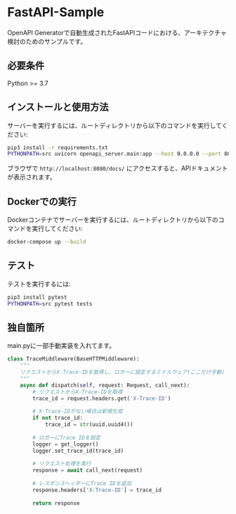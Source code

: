 # FastAPI-Sample

OpenAPI Generatorで自動生成されたFastAPIコードにおける、アーキテクチャ検討のためのサンプルです。

## 必要条件

Python >= 3.7

## インストールと使用方法

サーバーを実行するには、ルートディレクトリから以下のコマンドを実行してください:

```bash
pip3 install -r requirements.txt
PYTHONPATH=src uvicorn openapi_server.main:app --host 0.0.0.0 --port 8080
```

ブラウザで `http://localhost:8080/docs/` にアクセスすると、APIドキュメントが表示されます。

## Dockerでの実行

Dockerコンテナでサーバーを実行するには、ルートディレクトリから以下のコマンドを実行してください:

```bash
docker-compose up --build
```

## テスト

テストを実行するには:

```bash
pip3 install pytest
PYTHONPATH=src pytest tests
```


## 独自箇所
main.pyに一部手動実装を入れてます。
```python
class TraceMiddleware(BaseHTTPMiddleware):
    """
    リクエストからX-Trace-IDを取得し、ロガーに設定するミドルウェア(ここだけ手動)
    """
    async def dispatch(self, request: Request, call_next):
        # リクエストからX-Trace-IDを取得
        trace_id = request.headers.get('X-Trace-ID')
        
        # X-Trace-IDがない場合は新規生成
        if not trace_id:
            trace_id = str(uuid.uuid4())
            
        # ロガーにTrace IDを設定
        logger = get_logger()
        logger.set_trace_id(trace_id)
        
        # リクエスト処理を実行
        response = await call_next(request)
        
        # レスポンスヘッダーにTrace IDを追加
        response.headers['X-Trace-ID'] = trace_id
        
        return response
```
